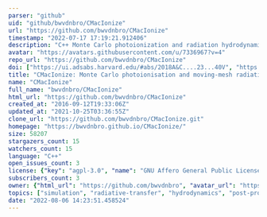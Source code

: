 ```yaml
---
parser: "github"
uid: "github/bwvdnbro/CMacIonize"
url: "https://github.com/bwvdnbro/CMacIonize"
timestamp: "2022-07-17 17:19:21.912406"
description: "C++ Monte Carlo photoionization and radiation hydrodynamics code."
avatar: "https://avatars.githubusercontent.com/u/7336967?v=4"
repo_url: "https://github.com/bwvdnbro/CMacIonize"
doi: ["https://ui.adsabs.harvard.edu/#abs/2018A&C....23...40V", "https://ui.adsabs.harvard.edu/abs/2018ascl.soft02003V/abstract"]
title: "CMacIonize: Monte Carlo photoionisation and moving-mesh radiation hydrodynamics"
name: "CMacIonize"
full_name: "bwvdnbro/CMacIonize"
html_url: "https://github.com/bwvdnbro/CMacIonize"
created_at: "2016-09-12T19:33:06Z"
updated_at: "2021-10-25T03:36:55Z"
clone_url: "https://github.com/bwvdnbro/CMacIonize.git"
homepage: "https://bwvdnbro.github.io/CMacIonize/"
size: 58207
stargazers_count: 15
watchers_count: 15
language: "C++"
open_issues_count: 3
license: {"key": "agpl-3.0", "name": "GNU Affero General Public License v3.0", "spdx_id": "AGPL-3.0", "url": "https://api.github.com/licenses/agpl-3.0", "node_id": "MDc6TGljZW5zZTE="}
subscribers_count: 3
owner: {"html_url": "https://github.com/bwvdnbro", "avatar_url": "https://avatars.githubusercontent.com/u/7336967?v=4", "login": "bwvdnbro", "type": "User"}
topics: ["simulation", "radiative-transfer", "hydrodynamics", "post-processing"]
date: "2022-08-06 14:23:51.458524"
---
```

